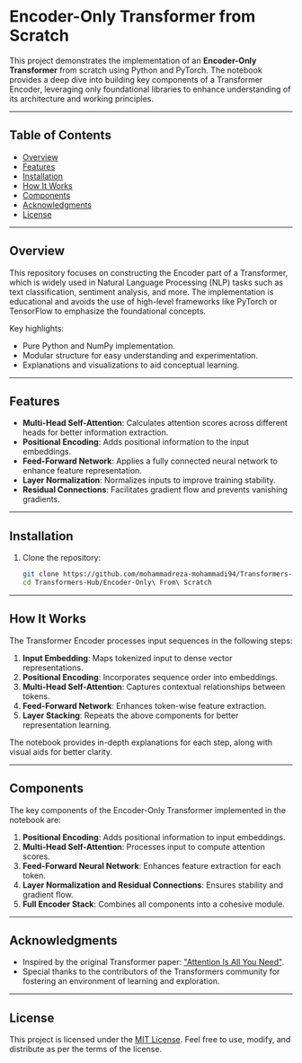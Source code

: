 # Encoder-Only Transformer from Scratch

This project demonstrates the implementation of an **Encoder-Only Transformer** from scratch using Python and PyTorch. The notebook provides a deep dive into building key components of a Transformer Encoder, leveraging only foundational libraries to enhance understanding of its architecture and working principles.

---

## Table of Contents

- [Overview](#overview)
- [Features](#features)
- [Installation](#installation)
- [How It Works](#how-it-works)
- [Components](#components)
- [Acknowledgments](#acknowledgments)
- [License](#license)

---

## Overview

This repository focuses on constructing the Encoder part of a Transformer, which is widely used in Natural Language Processing (NLP) tasks such as text classification, sentiment analysis, and more. The implementation is educational and avoids the use of high-level frameworks like PyTorch or TensorFlow to emphasize the foundational concepts.

Key highlights:
- Pure Python and NumPy implementation.
- Modular structure for easy understanding and experimentation.
- Explanations and visualizations to aid conceptual learning.

---

## Features

- **Multi-Head Self-Attention**: Calculates attention scores across different heads for better information extraction.
- **Positional Encoding**: Adds positional information to the input embeddings.
- **Feed-Forward Network**: Applies a fully connected neural network to enhance feature representation.
- **Layer Normalization**: Normalizes inputs to improve training stability.
- **Residual Connections**: Facilitates gradient flow and prevents vanishing gradients.

---

## Installation

1. Clone the repository:
   ```bash
   git clone https://github.com/mohammadreza-mohammadi94/Transformers-Hub.git
   cd Transformers-Hub/Encoder-Only\ From\ Scratch
   ```
---

## How It Works

The Transformer Encoder processes input sequences in the following steps:

1. **Input Embedding**: Maps tokenized input to dense vector representations.
2. **Positional Encoding**: Incorporates sequence order into embeddings.
3. **Multi-Head Self-Attention**: Captures contextual relationships between tokens.
4. **Feed-Forward Network**: Enhances token-wise feature extraction.
5. **Layer Stacking**: Repeats the above components for better representation learning.

The notebook provides in-depth explanations for each step, along with visual aids for better clarity.

---

## Components

The key components of the Encoder-Only Transformer implemented in the notebook are:

1. **Positional Encoding**: Adds positional information to input embeddings.
2. **Multi-Head Self-Attention**: Processes input to compute attention scores.
3. **Feed-Forward Neural Network**: Enhances feature extraction for each token.
4. **Layer Normalization and Residual Connections**: Ensures stability and gradient flow.
5. **Full Encoder Stack**: Combines all components into a cohesive module.

---

## Acknowledgments

- Inspired by the original Transformer paper: ["Attention Is All You Need"](https://arxiv.org/abs/1706.03762).
- Special thanks to the contributors of the Transformers community for fostering an environment of learning and exploration.

---

## License

This project is licensed under the [MIT License](https://opensource.org/licenses/MIT). Feel free to use, modify, and distribute as per the terms of the license.
